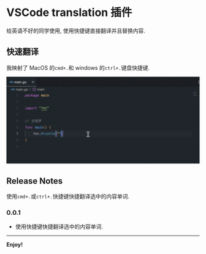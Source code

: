 # VSCode translation 插件

给英语不好的同学使用, 使用快捷键直接翻译并且替换内容.

## 快速翻译

我映射了 MacOS 的`cmd+.`和 windows 的`ctrl+.`键盘快捷键.

![img](https://raw.githubusercontent.com/luoyangwei/translation/master/demo.gif)

## Release Notes

使用`cmd+.`或`ctrl+.`快捷键快捷翻译选中的内容单词.

### 0.0.1

- 使用快捷键快捷翻译选中的内容单词.

---

**Enjoy!**
